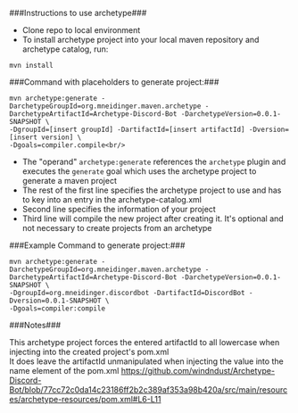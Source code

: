 ###Instructions to use archetype###
* Clone repo to local environment
* To install archetype project into your local maven repository and archetype catalog, run:

```
mvn install
```


###Command with placeholders to generate project:###
```
mvn archetype:generate -DarchetypeGroupId=org.mneidinger.maven.archetype -DarchetypeArtifactId=Archetype-Discord-Bot -DarchetypeVersion=0.0.1-SNAPSHOT \
-DgroupId=[insert groupId] -DartifactId=[insert artifactId] -Dversion=[insert version] \
-Dgoals=compiler.compile<br/>
```
* The "operand" `archetype:generate` references the `archetype` plugin and executes the `generate` goal which uses the archetype project to generate a maven project
* The rest of the first line specifies the archetype project to use and has to key into an entry in the archetype-catalog.xml
* Second line specifies the information of your project
* Third line will compile the new project after creating it. It's optional and not necessary to create projects from an archetype

###Example Command to generate project:###<br/>
```
mvn archetype:generate -DarchetypeGroupId=org.mneidinger.maven.archetype -DarchetypeArtifactId=Archetype-Discord-Bot -DarchetypeVersion=0.0.1-SNAPSHOT \
-DgroupId=org.mneidinger.discordbot -DartifactId=DiscordBot -Dversion=0.0.1-SNAPSHOT \
-Dgoals=compiler:compile
```

###Notes###

This archetype project forces the entered artifactId to all lowercase when injecting into the created project's pom.xml<br/>
It does leave the artifactId unmanipulated when injecting the value into the name element of the pom.xml
https://github.com/windndust/Archetype-Discord-Bot/blob/77cc72c0da14c23186ff2b2c389af353a98b420a/src/main/resources/archetype-resources/pom.xml#L6-L11